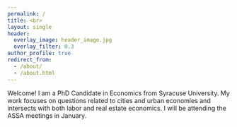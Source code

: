 ```yaml
---
permalink: /
title: <br>
layout: single
header:
  overlay_image: header_image.jpg
  overlay_filter: 0.3
author_profile: true
redirect_from: 
  - /about/
  - /about.html
---
```

Welcome! I am a PhD Candidate in Economics from Syracuse University. My work focuses on questions related to cities and urban economies and intersects with both labor and real estate economics. I will be attending the ASSA meetings in January.
<br>

